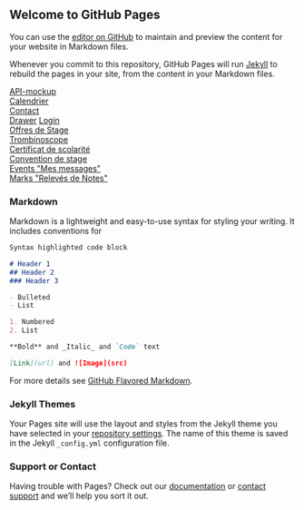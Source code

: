 ## Welcome to GitHub Pages

You can use the [editor on GitHub](https://github.com/Hootlook/Idboard-Android/edit/main/docs/index.md) to maintain and preview the content for your website in Markdown files.

Whenever you commit to this repository, GitHub Pages will run [Jekyll](https://jekyllrb.com/) to rebuild the pages in your site, from the content in your Markdown files.

[API-mockup](API-mockup.md)  
[Calendrier](Calendrier.md)  
[Contact](Contact.md)  
[Drawer](Drawer.md) 
[Login](Login.md)  
[Offres de Stage](Offres-de-Stage.md)  
[Trombinoscope](Trombinoscope.md)  
[Certificat de scolarité](Certificat-de-scolarité.md)  
[Convention de stage](Convention-de-stage.md)  
[Events "Mes messages"](Events-(Mes-messages).md)  
[Marks "Relevés de Notes"](Marks-(Relevés-de-Notes).md)  


### Markdown

Markdown is a lightweight and easy-to-use syntax for styling your writing. It includes conventions for

```markdown
Syntax highlighted code block

# Header 1
## Header 2
### Header 3

- Bulleted
- List

1. Numbered
2. List

**Bold** and _Italic_ and `Code` text

[Link](url) and ![Image](src)
```

For more details see [GitHub Flavored Markdown](https://guides.github.com/features/mastering-markdown/).

### Jekyll Themes

Your Pages site will use the layout and styles from the Jekyll theme you have selected in your [repository settings](https://github.com/Hootlook/Idboard-Android/settings). The name of this theme is saved in the Jekyll `_config.yml` configuration file.

### Support or Contact

Having trouble with Pages? Check out our [documentation](https://docs.github.com/categories/github-pages-basics/) or [contact support](https://support.github.com/contact) and we’ll help you sort it out.
